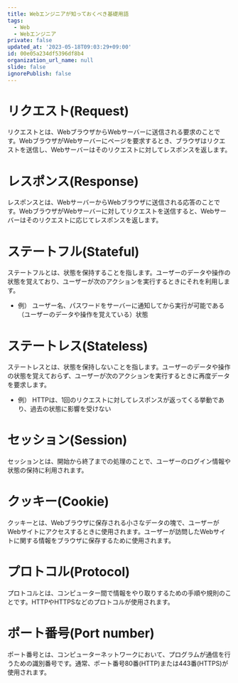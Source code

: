 ```yaml
---
title: Webエンジニアが知っておくべき基礎用語
tags:
  - Web
  - Webエンジニア
private: false
updated_at: '2023-05-18T09:03:29+09:00'
id: 00e05a234df5396df8b4
organization_url_name: null
slide: false
ignorePublish: false
---
```

# リクエスト(Request)
リクエストとは、WebブラウザからWebサーバーに送信される要求のことです。WebブラウザがWebサーバーにページを要求するとき、ブラウザはリクエストを送信し、Webサーバーはそのリクエストに対してレスポンスを返します。

# レスポンス(Response)
レスポンスとは、WebサーバーからWebブラウザに送信される応答のことです。WebブラウザがWebサーバーに対してリクエストを送信すると、Webサーバーはそのリクエストに応じてレスポンスを返します。

# ステートフル(Stateful)
ステートフルとは、状態を保持することを指します。ユーザーのデータや操作の状態を覚えており、ユーザーが次のアクションを実行するときにそれを利用します。
- 例）
ユーザー名、パスワードをサーバーに通知してから実行が可能である（ユーザーのデータや操作を覚えている）状態

# ステートレス(Stateless)
ステートレスとは、状態を保持しないことを指します。ユーザーのデータや操作の状態を覚えておらず、ユーザーが次のアクションを実行するときに再度データを要求します。
- 例）
HTTPは、1回のリクエストに対してレスポンスが返ってくる挙動であり、過去の状態に影響を受けない

# セッション(Session)
セッションとは、開始から終了までの処理のことで、ユーザーのログイン情報や状態の保持に利用されます。

# クッキー(Cookie)
クッキーとは、Webブラウザに保存される小さなデータの塊で、ユーザーがWebサイトにアクセスするときに使用されます。ユーザーが訪問したWebサイトに関する情報をブラウザに保存するために使用されます。

# プロトコル(Protocol)
プロトコルとは、コンピューター間で情報をやり取りするための手順や規則のことです。HTTPやHTTPSなどのプロトコルが使用されます。

# ポート番号(Port number)
ポート番号とは、コンピューターネットワークにおいて、プログラムが通信を行うための識別番号です。通常、ポート番号80番(HTTP)または443番(HTTPS)が使用されます。
